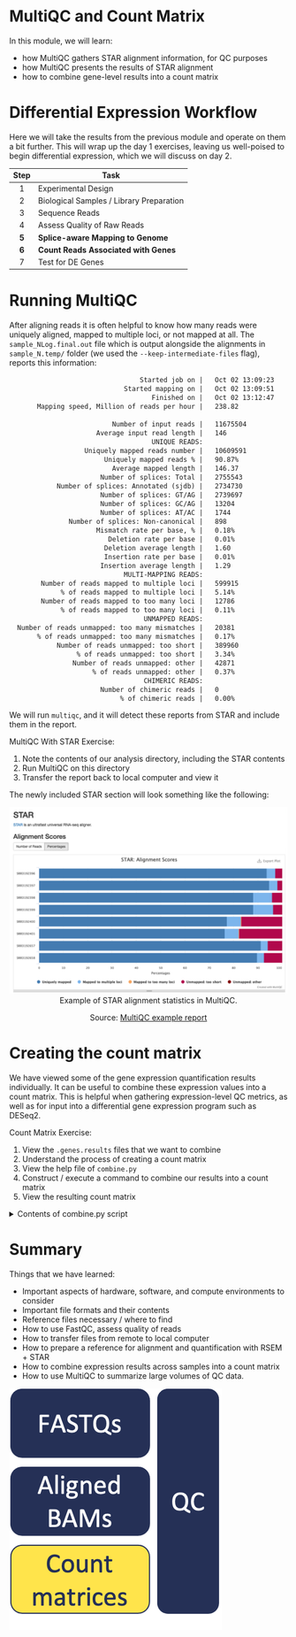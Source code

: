 # MultiQC and Count Matrix

In this module, we will learn:
* how MultiQC gathers STAR alignment information, for QC purposes
* how MultiQC presents the results of STAR alignment
* how to combine gene-level results into a count matrix

# Differential Expression Workflow

Here we will take the results from the previous module and operate on them a bit further. This will wrap up the day 1 exercises, leaving us well-poised to begin differential expression, which we will discuss on day 2.

| Step | Task |
| :--: | ---- |
| 1 | Experimental Design |
| 2 | Biological Samples / Library Preparation |
| 3 | Sequence Reads |
| 4 | Assess Quality of Raw Reads |
| **5** | **Splice-aware Mapping to Genome** |
| **6** | **Count Reads Associated with Genes** |
| 7 | Test for DE Genes |

# Running MultiQC

After aligning reads it is often helpful to know how many reads were uniquely aligned, mapped to multiple loci, or not mapped at all. The `sample_NLog.final.out` file which is output alongside the alignments in `sample_N.temp/` folder (we used the `--keep-intermediate-files` flag), reports this information:

```
                                 Started job on |	Oct 02 13:09:23
                             Started mapping on |	Oct 02 13:09:51
                                    Finished on |	Oct 02 13:12:47
       Mapping speed, Million of reads per hour |	238.82

                          Number of input reads |	11675504
                      Average input read length |	146
                                    UNIQUE READS:
                   Uniquely mapped reads number |	10609591
                        Uniquely mapped reads % |	90.87%
                          Average mapped length |	146.37
                       Number of splices: Total |	2755543
            Number of splices: Annotated (sjdb) |	2734730
                       Number of splices: GT/AG |	2739697
                       Number of splices: GC/AG |	13204
                       Number of splices: AT/AC |	1744
               Number of splices: Non-canonical |	898
                      Mismatch rate per base, % |	0.18%
                         Deletion rate per base |	0.01%
                        Deletion average length |	1.60
                        Insertion rate per base |	0.01%
                       Insertion average length |	1.29
                             MULTI-MAPPING READS:
        Number of reads mapped to multiple loci |	599915
             % of reads mapped to multiple loci |	5.14%
        Number of reads mapped to too many loci |	12786
             % of reads mapped to too many loci |	0.11%
                                  UNMAPPED READS:
  Number of reads unmapped: too many mismatches |	20381
       % of reads unmapped: too many mismatches |	0.17%
            Number of reads unmapped: too short |	389960
                 % of reads unmapped: too short |	3.34%
                Number of reads unmapped: other |	42871
                     % of reads unmapped: other |	0.37%
                                  CHIMERIC READS:
                       Number of chimeric reads |	0
                            % of chimeric reads |	0.00%
```

We will run `multiqc`, and it will detect these reports from STAR and include them in the report.

MultiQC With STAR Exercise:

1. Note the contents of our analysis directory, including the STAR contents
2. Run MultiQC on this directory
3. Transfer the report back to local computer and view it


The newly included STAR section will look something like the following:

<center>

![Example of STAR alignment statistics in MultiQC.](images/multiqc_star.png)
Example of STAR alignment statistics in MultiQC.

Source: [MultiQC example report](https://multiqc.info/examples/rna-seq/multiqc_report.html#star)

</center>


# Creating the count matrix

We have viewed some of the gene expression quantification results individually. It can be useful to combine these expression values into a count matrix. This is helpful when gathering expression-level QC metrics, as well as for input into a differential gene expression program such as DESeq2.

Count Matrix Exercise:

1. View the `.genes.results` files that we want to combine
2. Understand the process of creating a count matrix
3. View the help file of `combine.py`
4. Construct / execute a command to combine our results into a count matrix
5. View the resulting count matrix

<details>
    <summary>Contents of combine.py script</summary>

    There are many ways to combine these results into a count matrix. Here is how this python script we've used, `combine.py`, works:

    '''Combines the count/FPKM/TPM from individual sample outputs into one matrix'''
    import argparse
    from glob import glob
    from os.path import commonprefix, basename
    import re
    import sys

    import numpy as np
    import pandas as pd

    __version__ = '0.0.1'
    _DESCRIPTION = \
    '''Accepts tab-separated sample isoform files and combines into single tab-separated matrix.'''

    def _commonsuffix(strings):
        return commonprefix(list(map(lambda s:s[::-1], strings)))[::-1]

    def _build_sample_files(file_glob):
        sample_files = []
        file_names = glob(file_glob)
        suffix = _commonsuffix(file_names)
        for file_name in sorted(file_names):
            sample_name = basename(file_name).replace(suffix, '')
            sample_files.append((sample_name, file_name))
        return sample_files

    def _parse_command_line_args(sys_argv):
        parser = argparse.ArgumentParser(
            description=_DESCRIPTION)
        parser.add_argument(
            '-o', '--output_file',
            type=str,
            help='path to combined output file',
            required=True)
        parser.add_argument(
            '-i', '--input_path',
            type=str,
            help='path (including linux wildcards) to sample input files; surround with single quotes when usimg wildcards',
            required=True)
        parser.add_argument(
            '-c', '--column',
            type=str,
            help='full name of column to extract from inputs (e.g. FPKM)',
            required=True)
        parser.add_argument(
            '--id_columns',
            type=str,
            help='gene_id or gene_id,transcript_id',
            required=True)

        parser.add_argument('--version',
                        '-V',
                        action='version',
                        version=__version__)
        args = parser.parse_args(sys_argv)
        args.id_columns=args.id_columns.split(',')
        return args


    def main(argv):
        print('combine v{}'.format(__version__))
        print('command line args: {}'.format(' '.join(argv)))
        args = _parse_command_line_args(argv[1:])

        sample_files = _build_sample_files(args.input_path)
        output_filename = args.output_file
        merge_column = args.column

        name, file = sample_files.pop(0)
        df=pd.read_csv(file, sep='\t', low_memory=False)
        # Round expected counts and convert to integers
        df['expected_count'] = np.rint(df['expected_count']).astype(int)

        new=pd.DataFrame(df[args.id_columns+[merge_column]])
        new.rename(columns={merge_column:name},inplace=True)
        for (name, file) in sample_files:
            df=pd.read_csv(file, sep='\t')
            df['expected_count'] = np.rint(df['expected_count']).astype(int)
            new[name]=df[merge_column]

        print('saving {} ({} x {})'.format(output_filename, *new.shape))
        new.to_csv(output_filename,sep='\t',index=False)
        print('done')

    if __name__ == '__main__':
        main(sys.argv)
</details>

# Summary

Things that we have learned:
* Important aspects of hardware, software, and compute environments to consider
* Important file formats and their contents
* Reference files necessary / where to find
* How to use FastQC, assess quality of reads
* How to transfer files from remote to local computer
* How to prepare a reference for alignment and quantification with RSEM + STAR
* How to combine expression results across samples into a count matrix
* How to use MultiQC to summarize large volumes of QC data. 

![Results Summary](images/results-summary.png)
